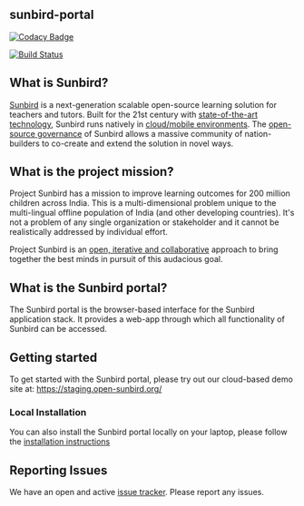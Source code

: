 ## sunbird-portal
[![Codacy Badge](https://api.codacy.com/project/badge/Grade/5b3a8965fbe9447a9e74967e852c38df)](https://www.codacy.com/app/sunbird-bot/SunbirdEd-portal?utm_source=github.com&amp;utm_medium=referral&amp;utm_content=Sunbird-Ed/SunbirdEd-portal&amp;utm_campaign=Badge_Grade)

[![Build Status](https://travis-ci.org/project-sunbird/sunbird-portal.svg?branch=master)](https://travis-ci.org/project-sunbird/sunbird-portal)


## What is Sunbird?
[Sunbird](http://sunbird.org) is a next-generation scalable open-source learning solution for teachers and tutors. Built for the 21st century with [state-of-the-art technology](http://www.sunbird.org/architecture/views/physical/), Sunbird runs natively in [cloud/mobile environments](http://www.sunbird.org/features/). The [open-source governance](LICENSE) of Sunbird allows a massive community of nation-builders to co-create and extend the solution in novel ways.

## What is the project mission?
Project Sunbird has a mission to improve learning outcomes for 200 million children across India. This is a multi-dimensional problem unique to the multi-lingual offline population of India (and other developing countries). It's not a problem of any single organization or stakeholder and it cannot be realistically addressed by individual effort. 

Project Sunbird is an [open, iterative and collaborative](http://www.sunbird.org/participate/) approach to bring together the best minds in pursuit of this audacious goal.

## What is the Sunbird portal?
The Sunbird portal is the browser-based interface for the Sunbird application stack. It provides a web-app through which all functionality of Sunbird can be accessed.

## Getting started
To get started with the Sunbird portal, please try out our cloud-based demo site at: https://staging.open-sunbird.org/

### Local Installation
You can also install the Sunbird portal locally on your laptop, please follow the [installation instructions](http://www.sunbird.org/developer-docs/installation/)

## Reporting Issues
We have an open and active [issue tracker](https://github.com/project-sunbird/sunbird-commons/issues). Please report any issues.

